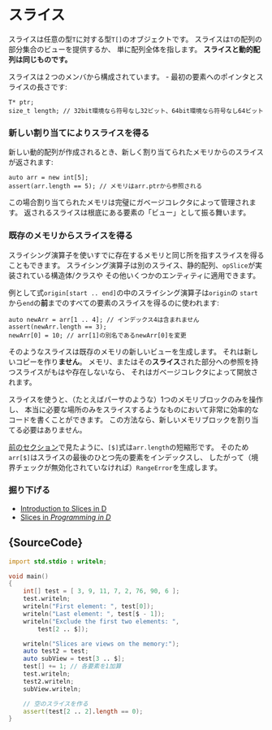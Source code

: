 # スライス

スライスは任意の型`T`に対する型`T[]`のオブジェクトです。
スライスは`T`の配列の部分集合のビューを提供するか、
単に配列全体を指します。
**スライスと動的配列は同じものです。**

スライスは２つのメンバから構成されています。 - 
最初の要素へのポインタとスライスの長さです:

    T* ptr;
    size_t length; // 32bit環境なら符号なし32ビット、64bit環境なら符号なし64ビット

### 新しい割り当てによりスライスを得る

新しい動的配列が作成されるとき、新しく割り当てられたメモリからのスライスが返されます:

    auto arr = new int[5];
    assert(arr.length == 5); // メモリはarr.ptrから参照される

この場合割り当てられたメモリは完璧にガベージコレクタによって管理されます。
返されるスライスは根底にある要素の「ビュー」として振る舞います。

### 既存のメモリからスライスを得る

スライシング演算子を使いすでに存在するメモリと同じ所を指すスライスを得ることもできます。
スライシング演算子は別のスライス、静的配列、`opSlice`が実装されている構造体/クラスや
その他いくつかのエンティティに適用できます。

例として式`origin[start .. end]`の中のスライシング演算子は`origin`の
`start`から`end`の**前**までのすべての要素のスライスを得るのに使われます:

    auto newArr = arr[1 .. 4]; // インデックス4は含まれません
    assert(newArr.length == 3);
    newArr[0] = 10; // arr[1]の別名であるnewArr[0]を変更

そのようなスライスは既存のメモリの新しいビューを生成します。
それは新しいコピーを作り**ません**。
メモリ、またはその**スライス**された部分への参照を持つスライスがもはや存在しないなら、
それはガベージコレクタによって開放されます。

スライスを使うと、（たとえばパーサのような）1つのメモリブロックのみを操作し、
本当に必要な場所のみをスライスするようなものにおいて非常に効率的なコードを書くことができます。
この方法なら、新しいメモリブロックを割り当てる必要はありません。

[前のセクション](basics/arrays)で見たように、`[$]`式は`arr.length`の短縮形です。
そのため`arr[$]`はスライスの最後のひとつ先の要素をインデックスし、
したがって（境界チェックが無効化されていなければ）`RangeError`を生成します。

### 掘り下げる

- [Introduction to Slices in D](http://dlang.org/d-array-article.html)
- [Slices in _Programming in D_](http://ddili.org/ders/d.en/slices.html)

## {SourceCode}

```d
import std.stdio : writeln;

void main()
{
    int[] test = [ 3, 9, 11, 7, 2, 76, 90, 6 ];
    test.writeln;
    writeln("First element: ", test[0]);
    writeln("Last element: ", test[$ - 1]);
    writeln("Exclude the first two elements: ",
        test[2 .. $]);

    writeln("Slices are views on the memory:");
    auto test2 = test;
    auto subView = test[3 .. $];
    test[] += 1; // 各要素を1加算
    test.writeln;
    test2.writeln;
    subView.writeln;

    // 空のスライスを作る
    assert(test[2 .. 2].length == 0);
}
```
